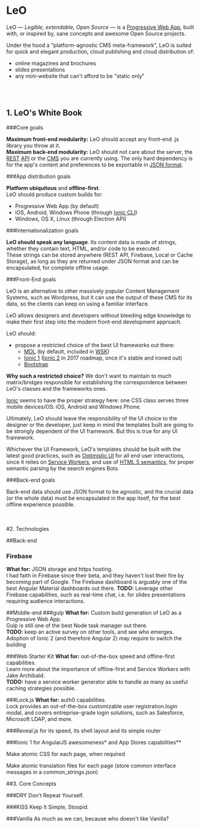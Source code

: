 # LeO

LeO — *Legible, extendable, Open Source* — is a [Progressive Web App](https://developers.google.com/web/progressive-web-apps/), built with, or inspired by, sane concepts and awesome Open Source projects. 

Under the hood a "platform-agnostic CMS meta-framework", LeO is suited for quick and elegant production, cloud publishing and cloud distribution of:

 - online magazines and brochures
 - slides presentations 
 - any mini-website that can't afford to be "static only"
<br>
<br>

## 1. LeO's White Book

###Core goals

**Maximum front-end modularity:** LeO should accept any front-end .js library you throw at it.<br>
**Maximum back-end modularity:** LeO should not care about the server, the [REST](https://www.wikiwand.com/en/Representational_state_transfer) [API](https://www.wikiwand.com/en/Web_API) or the [CMS](https://www.wikiwand.com/en/Content_management_system) you are currently using. The only hard dependency is for the app's content and preferences to be exportable in [JSON format](https://www.wikiwand.com/en/JSON).



###App distribution goals

 **Platform ubiquitous** and **offline-first**. <br>
 LeO should produce custom builds for:
	 
- Progressive Web App (by default)
- iOS, Android, Windows Phone (through [Ionic CLI](http://ionicframework.com/))
- Windows, OS X, Linux (through Electron API)


###Internationalization goals

 **LeO should speak any language**. Its content data is made of strings, whether they contain text, HTML, and/or code to be executed. <br>
These strings can be stored anywhere (REST API, Firebase, Local or Cache Storage), as long as they are returned under JSON format and can be encapsulated, for complete offline usage. 


###Front-End goals

LeO is an alternative to other massively popular Content Management Systems, such as Wordpress, but it can use the output of these CMS for its data, so the clients can keep on using a familiar interface.

LeO allows designers and developers without bleeding edge knowledge to make their first step into the modern front-end development approach. 

LeO should:
  
  -  propose a restricted choice of the best UI frameworks out there:
	  - [MDL](https://getmdl.io/) (by default, included in [WSK](https://github.com/google/web-starter-kit))
	  - [Ionic 1](https://ionicframework.com/docs/) ([Ionic 2](https://ionicframework.com/docs/v2/) in 2017 roadmap, once it's stable and ironed out)
	  - [Bootstrap](http://getbootstrap.com/)


**Why such a restricted choice?** We don't want to maintain to much matrix/bridges responsible for establishing the correspondence between LeO's classes and the frameworks ones.

[Ionic](https://ionicframework.com/docs/) seems to have the proper strategy here: one CSS class serves three mobile devices/OS: iOS, Android and Windows Phone. 

Ultimately, LeO should leave the responsibility of the UI choice to the designer or the developer, just keep in mind the templates built are going to be strongly dependent of the UI framework. But this is true for any UI framework.

Whichever the UI Framework, LeO's templates should be built with the latest good practices, such as [Optimistic UI](https://www.smashingmagazine.com/2016/11/true-lies-of-optimistic-user-interfaces/) for all end user interactions, since it relies on [Service Workers](https://www.youtube.com/watch?v=cmGr0RszHc8&t=1640s), and use of [HTML 5 semantics](https://codepen.io/mi-lee/post/an-overview-of-html5-semantics), for proper semantic parsing by the search engines Bots.



###Back-end goals

Back-end data should use JSON format to be agnostic, and the crucial data (or the whole data) must be encapsulated in the app itself, for the best offline experience possible.

<br>
<br>
#2. Technologies

##Back-end
### Firebase
**What for:** JSON storage and https hosting. <br>
I had faith in Firebase since their beta, and they haven't lost their fire by becoming part of Google. The Firebase dashboard is arguably one of the best Angular Material dashboards out there.
**TODO:** Leverage other Firebase capabilities, such as real-time chat, i.e. for slides presentations requiring audience interactions.


##Middle-end
###gulp
**What for:** Custom build generation of LeO as a Progressive Web App. <br>
Gulp is still one of the best Node task manager out there.<br>
**TODO**: keep an active survey on other tools, and see who emerges. Adoption of Ionic 2 (and therefore Angular 2) may require to switch the building 

###Web Starter Kit
**What for:** out-of-the-box speed and offline-first capabilities. <br>
Learn more about the importance of offline-first and Service Workers with Jake Archibald.<br>
**TODO:** have a service worker generator able to handle as many as useful caching strategies possible. 



 
###Lock.js
**What for:** auth0 capabilities. <br>
Lock provides an out-of-the-box customizable user registration.login modal, and covers entreprise-grade login solutions, such as Salesforce, Microsoft LDAP, and more.

###Reveal.js 
for its speed, its shell layout and its simple router

###Ionic 1
for AngularJS awesomeness* and App Stores capabilities**
 
 

Make atomic CSS for each page, when required

Make atomic translation files for each page (store common interface messages in a common_strings.json)

##3. Core Concepts

###DRY
Don't Repeat Yourself.

###KISS
Keep It Simple, Stoopid.

###Vanilla
As much as we can, because who doesn't like Vanilla?
